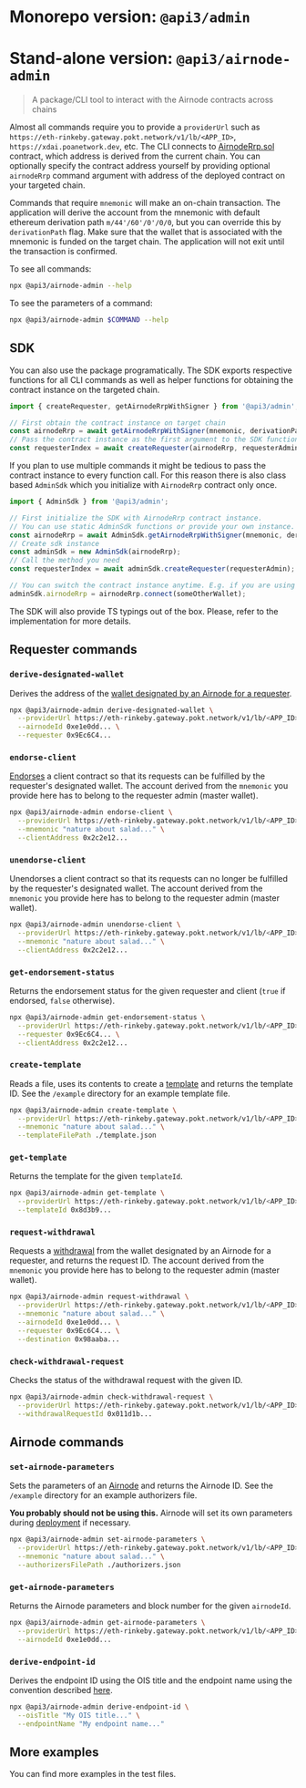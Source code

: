 # Monorepo version: `@api3/admin`

# Stand-alone version: `@api3/airnode-admin`

> A package/CLI tool to interact with the Airnode contracts across chains

Almost all commands require you to provide a `providerUrl` such as `https://eth-rinkeby.gateway.pokt.network/v1/lb/<APP_ID>`, `https://xdai.poanetwork.dev`, etc.
The CLI connects to [AirnodeRrp.sol](https://github.com/api3dao/airnode/blob/master/packages/protocol/contracts/AirnodeRrp.sol) contract, which address is derived from the current chain.
You can optionally specify the contract address yourself by providing optional `airnodeRrp` command argument with address of the deployed contract on your targeted chain.

Commands that require `mnemonic` will make an on-chain transaction.
The application will derive the account from the mnemonic with default ethereum derivation path `m/44'/60'/0'/0/0`, but you can override this by `derivationPath` flag.
Make sure that the wallet that is associated with the mnemonic is funded on the target chain.
The application will not exit until the transaction is confirmed.

To see all commands:

```sh
npx @api3/airnode-admin --help
```

To see the parameters of a command:

```sh
npx @api3/airnode-admin $COMMAND --help
```

## SDK

You can also use the package programatically. The SDK exports respective functions for all CLI commands as
well as helper functions for obtaining the contract instance on the targeted chain.

```js
import { createRequester, getAirnodeRrpWithSigner } from '@api3/admin';

// First obtain the contract instance on target chain
const airnodeRrp = await getAirnodeRrpWithSigner(mnemonic, derivationPath, providerUrl, airnodeRrpAddress);
// Pass the contract instance as the first argument to the SDK function
const requesterIndex = await createRequester(airnodeRrp, requesterAdmin);
```

If you plan to use multiple commands it might be tedious to pass the contract instance to every function call. For this reason there is also class based `AdminSdk` which you initialize with `AirnodeRrp` contract only once.

```js
import { AdminSdk } from '@api3/admin';

// First initialize the SDK with AirnodeRrp contract instance.
// You can use static AdminSdk functions or provide your own instance.
const airnodeRrp = await AdminSdk.getAirnodeRrpWithSigner(mnemonic, derivationPath, providerUrl, airnodeRrpAddress);
// Create sdk instance
const adminSdk = new AdminSdk(airnodeRrp);
// Call the method you need
const requesterIndex = await adminSdk.createRequester(requesterAdmin);

// You can switch the contract instance anytime. E.g. if you are using ethers
adminSdk.airnodeRrp = airnodeRrp.connect(someOtherWallet);
```

The SDK will also provide TS typings out of the box.
Please, refer to the implementation for more details.

## Requester commands

### `derive-designated-wallet`

Derives the address of the [wallet designated by an Airnode for a requester](https://github.com/api3dao/api3-docs/blob/master/request-response-protocol/designated-wallet.md).

```sh
npx @api3/airnode-admin derive-designated-wallet \
  --providerUrl https://eth-rinkeby.gateway.pokt.network/v1/lb/<APP_ID> \
  --airnodeId 0xe1e0dd... \
  --requester 0x9Ec6C4...
```

### `endorse-client`

[Endorses](https://github.com/api3dao/api3-docs/blob/master/request-response-protocol/endorsement.md) a client contract so that its requests can be fulfilled by the requester's designated wallet.
The account derived from the `mnemonic` you provide here has to belong to the requester admin (master wallet).

```sh
npx @api3/airnode-admin endorse-client \
  --providerUrl https://eth-rinkeby.gateway.pokt.network/v1/lb/<APP_ID> \
  --mnemonic "nature about salad..." \
  --clientAddress 0x2c2e12...
```

### `unendorse-client`

Unendorses a client contract so that its requests can no longer be fulfilled by the requester's designated wallet.
The account derived from the `mnemonic` you provide here has to belong to the requester admin (master wallet).

```sh
npx @api3/airnode-admin unendorse-client \
  --providerUrl https://eth-rinkeby.gateway.pokt.network/v1/lb/<APP_ID> \
  --mnemonic "nature about salad..." \
  --clientAddress 0x2c2e12...
```

### `get-endorsement-status`

Returns the endorsement status for the given requester and client (`true` if endorsed, `false` otherwise).

```sh
npx @api3/airnode-admin get-endorsement-status \
  --providerUrl https://eth-rinkeby.gateway.pokt.network/v1/lb/<APP_ID> \
  --requester 0x9Ec6C4... \
  --clientAddress 0x2c2e12...
```

### `create-template`

Reads a file, uses its contents to create a [template](https://github.com/api3dao/api3-docs/blob/master/request-response-protocol/template.md) and returns the template ID.
See the `/example` directory for an example template file.

```sh
npx @api3/airnode-admin create-template \
  --providerUrl https://eth-rinkeby.gateway.pokt.network/v1/lb/<APP_ID> \
  --mnemonic "nature about salad..." \
  --templateFilePath ./template.json
```

### `get-template`

Returns the template for the given `templateId`.

```sh
npx @api3/airnode-admin get-template \
  --providerUrl https://eth-rinkeby.gateway.pokt.network/v1/lb/<APP_ID> \
  --templateId 0x8d3b9...
```

### `request-withdrawal`

Requests a [withdrawal](https://github.com/api3dao/api3-docs/blob/master/request-response-protocol/designated-wallet.md#withdrawals) from the wallet designated by an Airnode for a requester, and returns the request ID.
The account derived from the `mnemonic` you provide here has to belong to the requester admin (master wallet).

```sh
npx @api3/airnode-admin request-withdrawal \
  --providerUrl https://eth-rinkeby.gateway.pokt.network/v1/lb/<APP_ID> \
  --mnemonic "nature about salad..." \
  --airnodeId 0xe1e0dd... \
  --requester 0x9Ec6C4... \
  --destination 0x98aaba...
```

### `check-withdrawal-request`

Checks the status of the withdrawal request with the given ID.

```sh
npx @api3/airnode-admin check-withdrawal-request \
  --providerUrl https://eth-rinkeby.gateway.pokt.network/v1/lb/<APP_ID> \
  --withdrawalRequestId 0x011d1b...
```

## Airnode commands

### `set-airnode-parameters`

Sets the parameters of an [Airnode](https://github.com/api3dao/api3-docs/blob/master/request-response-protocol/provider.md) and returns the Airnode ID.
See the `/example` directory for an example authorizers file.

**You probably should not be using this.**
Airnode will set its own parameters during [deployment](https://github.com/api3dao/api3-docs/blob/master/provider-guides/deploying-airnode.md) if necessary.

```sh
npx @api3/airnode-admin set-airnode-parameters \
  --providerUrl https://eth-rinkeby.gateway.pokt.network/v1/lb/<APP_ID> \
  --mnemonic "nature about salad..." \
  --authorizersFilePath ./authorizers.json
```

### `get-airnode-parameters`

Returns the Airnode parameters and block number for the given `airnodeId`.

```sh
npx @api3/airnode-admin get-airnode-parameters \
  --providerUrl https://eth-rinkeby.gateway.pokt.network/v1/lb/<APP_ID> \
  --airnodeId 0xe1e0dd...
```

### `derive-endpoint-id`

Derives the endpoint ID using the OIS title and the endpoint name using the convention described [here](https://github.com/api3dao/api3-docs/blob/master/provider-guides/configuring-airnode.md#triggers).

```sh
npx @api3/airnode-admin derive-endpoint-id \
  --oisTitle "My OIS title..." \
  --endpointName "My endpoint name..."
```

## More examples

You can find more examples in the test files.
